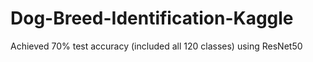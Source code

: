 # Dog-Breed-Identification-Kaggle

Achieved 70% test accuracy (included all 120 classes) using ResNet50
